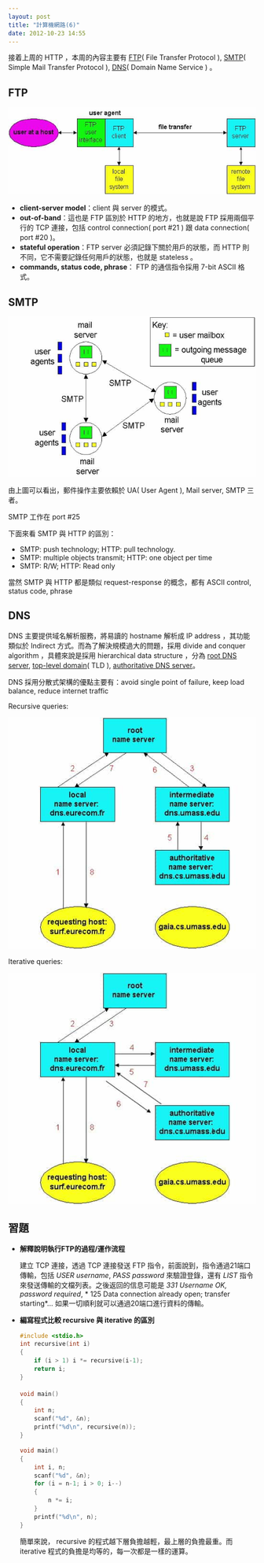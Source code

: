 ```yaml
---
layout: post
title: "計算機網路(6)"
date: 2012-10-23 14:55
---
```

接着上周的 HTTP ，本周的內容主要有 [FTP](http://en.wikipedia.org/wiki/FTP)( File Transfer Protocol ), [SMTP](http://en.wikipedia.org/wiki/SMTP)( Simple Mail Transfer Protocol ), [DNS](http://en.wikipedia.org/wiki/Domain_name_service)( Domain Name Service ) 。

## FTP

![FTP moves files between local and remote file systems.](/assets/img/20121023-1.jpg)

* **client-server model**：client 與 server 的模式。
* **out-of-band**：這也是 FTP 區別於 HTTP 的地方，也就是說 FTP 採用兩個平行的 TCP 連接，包括 control connection( port #21 ) 跟 data connection( port #20 )。
* **stateful operation**：FTP server 必須記錄下關於用戶的狀態，而 HTTP 則不同，它不需要記錄任何用戶的狀態，也就是 stateless 。
* **commands, status code, phrase**： FTP 的通信指令採用 7-bit ASCII 格式。

## SMTP

![Internet e-mail system](/assets/img/20121023-2.jpg)

由上圖可以看出，郵件操作主要依賴於 UA( User Agent ), Mail server, SMTP 三者。

SMTP 工作在 port #25

下面來看 SMTP 與 HTTP 的區別：

* SMTP: push technology; HTTP: pull technology.
* SMTP: multiple objects transmit; HTTP: one object per time
* SMTP: R/W; HTTP: Read only

當然 SMTP 與 HTTP 都是類似 request-response 的概念，都有 ASCII control, status code, phrase

## DNS
DNS 主要提供域名解析服務，將易讀的 hostname 解析成 IP address ，其功能類似於 Indirect 方式。而為了解決規模過大的問題，採用 divide and conquer algorithm ，具體來說是採用 hierarchical data structure ，分為 [root DNS server](http://en.wikipedia.org/wiki/Root_DNS_servers), [top-level domain](http://en.wikipedia.org/wiki/TLD)( TLD ), [authoritative DNS server](http://en.wikipedia.org/wiki/Authoritative_Name_Server)。

DNS 採用分散式架構的優點主要有：avoid single point of failure, keep load balance, reduce internet traffic

Recursive queries: 

![recursive queries](/assets/img/20121023-3.jpg)

Iterative queries: 

![iterative queries](/assets/img/20121023-4.jpg)

## 習題
* **解釋說明執行FTP的過程/運作流程**

  建立 TCP 連接，透過 TCP 連接發送 FTP 指令，前面說到，指令通過21端口傳輸，包括 *USER username*, *PASS password* 來驗證登錄，還有 *LIST* 指令來發送傳輸的文檔列表。之後返回的信息可能是 *331 Username OK, password required*, * 125 Data connection already open; transfer starting*... 如果一切順利就可以通過20端口進行資料的傳輸。

* **編寫程式比較 recursive 與 iterative 的區別**

  ``` c
  #include <stdio.h>
  int recursive(int i)
  {
      if (i > 1) i *= recursive(i-1);
      return i;
  }

  void main()
  {
      int n;
      scanf("%d", &n);
      printf("%d\n", recursive(n));
  }
  ```

  ```c
  void main()
  {
      int i, n;
      scanf("%d", &n);
      for (i = n-1; i > 0; i--)
      {
          n *= i;
      }
      printf("%d\n", n);
  }
  ```

  簡單來說， recursive 的程式越下層負擔越輕，最上層的負擔最重。而 iterative 程式的負擔是均等的，每一次都是一樣的運算。
